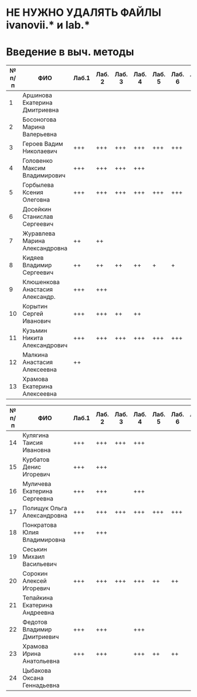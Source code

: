 # НЕ НУЖНО УДАЛЯТЬ ФАЙЛЫ ivanovii.* и lab.*

# Введение в выч. методы

| № п/п | ФИО | Лаб.1 | Лаб. 2 | Лаб. 3 | Лаб. 4 | Лаб. 5 | Лаб. 6 | Лаб. 7 | Лаб. 8 |
| --- | --- | --- | --- | --- | --- | --- | --- | --- | --- |
| 1 | Аршинова Екатерина Дмитриевна
| 2 | Босоногова Марина Валерьевна
| 3 | Героев Вадим Николаевич | +++ | +++ | +++ | +++ | +++ | +++
| 4 | Головенко Максим Владимирович | +++ | +++ | +++ | +++
| 5 | Горбылева Ксения Олеговна | +++ | +++ | +++ | +++ | +++ | +++
| 6 | Досейкин Станислав Сергеевич
| 7 | Журавлева Марина Александровна | ++ | ++
| 8 | Кидяев Владимир Сергеевич | ++ | ++ | ++ | ++ | + | +
| 9 | Клюшенкова Анастасия Александр. | +++ | +++
| 10 | Корытин Сергей Иванович | +++ | +++ | ++ | ++
| 11 | Кузьмин Никита Александрович | +++ | +++ | +++ | +++ | +++ | +++
| 12 | Малкина Анастасия Алексеевна | ++
| 13 | Храмова Екатерина Алексеевна


| № п/п | ФИО | Лаб.1 | Лаб. 2 | Лаб. 3 | Лаб. 4 | Лаб. 5 | Лаб. 6 | Лаб. 7 | Лаб. 8 |
| --- | --- | --- | --- | --- | --- | --- | --- | --- | --- |
| 14 | Кулягина Таисия Ивановна | +++ | +++ | +++ | +++
| 15 | Курбатов Денис Игоревич | +++ | +++
| 16 | Муличева Екатерина Сергеевна | +++ | +++ | | +++
| 17 | Полищук Ольга Александровна | +++ | +++ | +++ | +++ | +++ | +++
| 18 | Понкратова Юлия Владимировна | +++ | +++
| 19 | Сеськин Михаил Васильевич
| 20 | Сорокин Алексей Игоревич | +++ | +++ | +++ | +++ | ++ | ++
| 21 | Тепайкина Екатерина Андреевна
| 22 | Федотов Владимир Дмитриевич | +++ | +++ | | +++
| 23 | Храмова Ирина Анатольевна | +++ | +++ | | +++ | ++ | ++
| 24 | Цыбакова Оксана Геннадьевна
